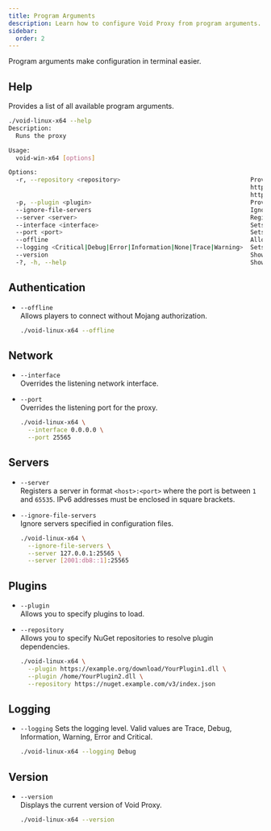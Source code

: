 ```yaml
---
title: Program Arguments
description: Learn how to configure Void Proxy from program arguments.
sidebar:
  order: 2
---
```


Program arguments make configuration in terminal easier.

## Help
Provides a list of all available program arguments.
```bash
./void-linux-x64 --help
Description:
  Runs the proxy

Usage:
  void-win-x64 [options]

Options:
  -r, --repository <repository>                                    Provides a URI to NuGet repository [--repository
                                                                   https://nuget.example.com/v3/index.json or --repository
                                                                   https://username:password@nuget.example.com/v3/index.json].
  -p, --plugin <plugin>                                            Provides a path to the file, directory or url to load plugin.
  --ignore-file-servers                                            Ignore servers specified in configuration files
  --server <server>                                                Registers an additional server in format <host>:<port>
  --interface <interface>                                          Sets the listening network interface
  --port <port>                                                    Sets the listening port
  --offline                                                        Allows players to connect without Mojang authorization
  --logging <Critical|Debug|Error|Information|None|Trace|Warning>  Sets the logging level
  --version                                                        Show version information
  -?, -h, --help                                                   Show help and usage information
```

## Authentication
- `--offline`  
  Allows players to connect without Mojang authorization.

  ```bash title="Example Usage"
  ./void-linux-x64 --offline
  ```

## Network
- `--interface`  
  Overrides the listening network interface.
- `--port`  
  Overrides the listening port for the proxy.

  ```bash title="Example Usage"
  ./void-linux-x64 \
    --interface 0.0.0.0 \
    --port 25565
  ```

## Servers
- `--server`  
  Registers a server in format `<host>:<port>` where the port is between `1` and `65535`. IPv6 addresses must be enclosed in square brackets.
- `--ignore-file-servers`  
  Ignore servers specified in configuration files.

  ```bash title="Example Usage"
  ./void-linux-x64 \
    --ignore-file-servers \
    --server 127.0.0.1:25565 \
    --server [2001:db8::1]:25565
  ```

## Plugins
- `--plugin`  
  Allows you to specify plugins to load.
- `--repository`  
  Allows you to specify NuGet repositories to resolve plugin dependencies.

  ```bash title="Example Usage"
  ./void-linux-x64 \
    --plugin https://example.org/download/YourPlugin1.dll \
    --plugin /home/YourPlugin2.dll \
    --repository https://nuget.example.com/v3/index.json
  ```

## Logging
- `--logging`
  Sets the logging level. Valid values are Trace, Debug, Information, Warning, Error and Critical.

  ```bash title="Example Usage"
  ./void-linux-x64 --logging Debug
  ```

## Version
- `--version`  
  Displays the current version of Void Proxy.

  ```bash title="Example"
  ./void-linux-x64 --version
  ```
